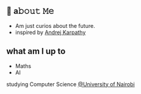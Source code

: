 ## :book: a𝚋𝚘𝚞𝚝 𝙼𝚎

- Am just curios about the future.
- inspired by [Andrej Karpathy](https://karpathy.ai)

## what am I up to

- Maths
- AI

studying Computer Science [@University of Nairobi](https://computerscience.uonbi.ac.ke)
